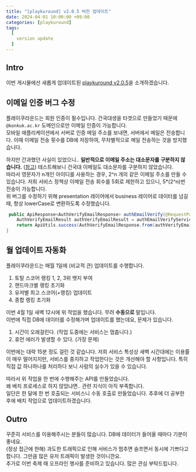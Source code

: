 ```yaml
---
title: "[playkuround] v2.0.5 버전 업데이트"
date: 2024-04-01 10:00:00 +09:00
categories: [playkuround]
tags:
  [
    version update 
  ]
---
```


## Intro
이번 게시물에선 새롭게 업데이트된 [playkuround v2.0.5](https://github.com/playkuround/playkuround-server/releases/tag/v2.0.5)을 소개하겠습니다.

## 이메일 인증 버그 수정
플레이쿠라운드는 회원 인증이 필수입니다. 건국대생을 타겟으로 만들었기 때문에 `@konkuk.ac.kr` 도메인으로만 이메일 인증이 가능합니다.<br>
모바일 애플리케이션에서 서버로 인증 메일 주소를 보내면, 서버에서 메일은 전송합니다. 이때 이메일 전송 횟수를 DB에 저장하여, 무차별적으로 메일 전송하는 것을 방지했습니다.<br>

하지만 간과했던 사실이 있었으니.. **일반적으로 이메일 주소는 대소문자를 구분하지 않습니다.** ([참고](https://support.google.com/mail/thread/242316772?hl=ko&msgid=242432907)) 테스트해보니 건국대 이메일도 대소문자를 구분하지 않았습니다.<br>
따라서 영문자가 n개인 아이디를 사용하는 경우, 2^n 개의 같은 이메일 주소를 만들 수 있습니다. 저희 서비스 정책상 이메일 전송 회수를 5회로 제한하고 있으니, 5*(2^n)번 전송이 가능합니다.<br>
위 버그를 수정하기 위해 presentation 레이어에서 business 레이어로 데이터를 넘길 때, 항상 lowerCase로 변환하도록 수정했습니다.

```java
 public ApiResponse<AuthVerifyEmailResponse> authEmailVerify(@RequestParam("code") String code, @RequestParam("email") String email) {
    AuthVerifyEmailResult authVerifyEmailResult = authEmailVerifyService.verifyAuthEmail(code, email.toLowerCase());
    return ApiUtils.success(AuthVerifyEmailResponse.from(authVerifyEmailResult));
}
```

## 월 업데이트 자동화
플레이쿠라운드는 매월 1일에 (비교적 큰) 업데이트를 수행합니다. <br>

1. 토탈 스코어 랭킹 1, 2, 3위 뱃지 부여
2. 랜드마크별 랭킹 초기화
3. 유저별 최고 스코어(+랭킹) 업데이트
4. 종합 랭킹 초기화

이번 4월 1일 새벽 12시에 위 작업을 했습니다. 무려 **수동으로** 말입니다.<br>
이번에 직접 DB에 데이터를 수정해가며 업데이트를 했는데요, 문제가 있습니다.
1. 시간이 오래걸린다. (작업 도중에는 서비스는 멈춥니다.)
2. 휴먼 에러가 발생할 수 있다. (가장 문제)

이번에는 대략 15분 정도 걸린 것 같습니다. 저희 서비스 특성상 새벽 시간대에는 이용률이 매우 떨어지지만, 서비스를 중지하고 작업한다는 것은 개선해야 할 사항입니다. 특히 직접 값 하나하나를 처리하다 보니 사람의 실수가 있을 수 있습니다.

따라서 위 작업을 한 번에 수행해주는 API를 만들었습니다.<br>
왜 배치 프로세스로 하지 않았냐면.. 관련 지식이 아직 부족합니다.<br>
일단은 한 달에 한 번 호출되는 서비스니 수동 호출로 만들었습니다. 추후에 더 공부한 후에 배치 작업으로 업데이트하겠습니다.

## Outro
꾸준히 서비스를 이용해주시는 분들이 많습니다. DB에 데이터가 들어올 때마다 기분이 좋네요.<br>
(정상 접근에 한해) 과도한 트래픽으로 인해 서비스가 멈추면 슬프면서 동시에 기쁘다고 합니다. 그만큼 많은 유저 트래픽이 발생한 것이니깐요.<br>
추가로 이번 축제 때 오프라인 행사를 준비하고 있습니다. 많은 관심 부탁드립니다.